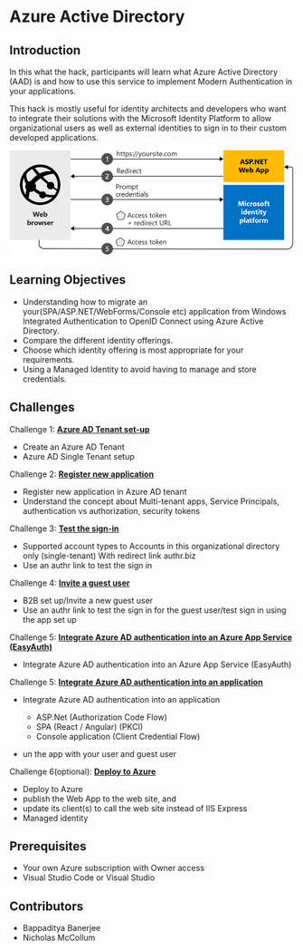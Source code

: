 # Azure Active Directory

## Introduction

In this what the hack, participants will learn what Azure Active Directory (AAD) is and how to use this service to implement Modern Authentication in your applications.

This hack is mostly useful for identity architects and developers who want to integrate their solutions with the Microsoft Identity Platform to allow organizational users as well as external identities to sign in to their custom developed applications.

![Azure AD Overview](./Images/aspnetwebapp-intro.svg)
## Learning Objectives

- Understanding how to migrate an your(SPA/ASP.NET/WebForms/Console etc) application from Windows Integrated Authentication to OpenID Connect using Azure Active Directory.
- Compare the different identity offerings.
- Choose which identity offering is most appropriate for your requirements.
- Using a Managed Identity to avoid having to manage and store credentials.


## Challenges


Challenge 1: **[Azure AD Tenant set-up](Student/00-tenant-setup.md)**

- Create an Azure AD Tenant
- Azure AD  Single Tenant setup

Challenge 2: **[Register new application](Student/01-register-app.md)**

- Register new application in Azure AD tenant
- Understand the concept about Multi-tenant apps, Service Principals, authentication vs authorization, security tokens

Challenge 3: **[Test the sign-in](Student/02-test-sign-in)**

- Supported account types to Accounts in this organizational directory only (single-tenant) With redirect link authr.biz
- Use an authr link to test the sign in

Challenge 4: **[Invite a guest user](Student/03-invite-guest.md)**

- B2B set up/Invite a new guest user
- Use an authr link to test the sign in  for the guest user/test sign in using the app set up

Challenge 5: **[Integrate Azure AD authentication into an Azure App Service (EasyAuth)](Student/04-integrate-app-service.md)**

- Integrate Azure AD authentication into an Azure App Service (EasyAuth)

Challenge 5: **[Integrate Azure AD authentication into an application](Student/05-integrate-app-service.md)**

- Integrate Azure AD authentication into an application
    - ASP.Net (Authorization Code Flow)
    - SPA (React / Angular) (PKCI)  
    - Console application (Client Credential Flow)

- un the app with your user and guest user 

Challenge 6(optional): **[Deploy to Azure](Student/06-deploy-to-azure.md)**

- Deploy to Azure
- publish the Web App  to the web site, and
- update its client(s) to call the web site instead of IIS Express
- Managed identity


## Prerequisites

- Your own Azure subscription with Owner access
- Visual Studio Code or Visual Studio


## Contributors

- Bappaditya Banerjee
- Nicholas McCollum 
